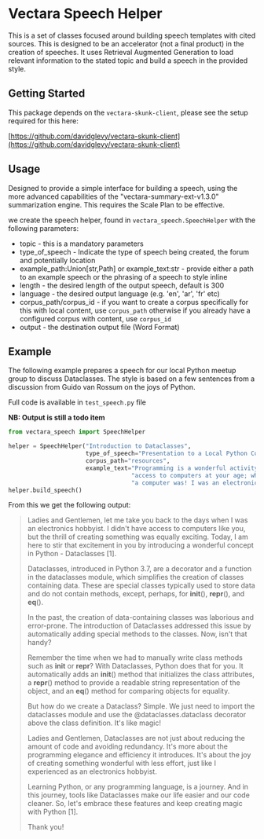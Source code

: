 # Vectara Speech Helper

This is a set of classes focused around building speech templates with cited
sources. This is designed to be an accelerator (not a final product) in the
creation of speeches. It uses Retrieval Augmented Generation to load relevant information
to the stated topic and build a speech in the provided style.

## Getting Started
This package depends on the `vectara-skunk-client`, please see the setup
required for this here:

[https://github.com/davidglevy/vectara-skunk-client](https://github.com/davidglevy/vectara-skunk-client)

## Usage
Designed to provide a simple interface for building a speech, using the
more advanced capabilities of the "vectara-summary-ext-v1.3.0" summarization
engine. This requires the Scale Plan to be effective.

we create the speech helper, found in `vectara_speech.SpeechHelper` with the following
parameters:

* topic - this is a mandatory parameters
* type_of_speech - Indicate the type of speech being created, the forum and potentially location
* example_path:Union[str,Path] or example_text:str - provide either a path to an example speech or the phrasing of a
  speech to style inline
* length - the desired length of the output speech, default is 300
* language - the desired output language (e.g. 'en', 'ar', 'fr' etc)
* corpus_path/corpus_id - if you want to create a corpus specifically for this with local
  content, use `corpus_path` otherwise if you already have a configured corpus with content, use `corpus_id`
* output - the destination output file (Word Format)

## Example
The following example prepares a speech for our local Python meetup group to discuss Dataclasses. The style
is based on a few sentences from a discussion from Guido van Rossum on the joys of Python.

Full code is available in `test_speech.py` file 

**NB: Output is still a todo item**

```python
from vectara_speech import SpeechHelper

helper = SpeechHelper("Introduction to Dataclasses",
                      type_of_speech="Presentation to a Local Python Community",
                      corpus_path="resources",
                      example_text="Programming is a wonderful activity. I am a little jealous that you have "
                                   "access to computers at your age; when I grew up I didn’t even know what "
                                   "a computer was! I was an electronics hobbyist though")
helper.build_speech()

```

From this we get the following output:

> Ladies and Gentlemen, let me take you back to the days when I was an electronics hobbyist. I didn't have access to computers like you, but the thrill of creating something was equally exciting. Today, I am here to stir that excitement in you by introducing a wonderful concept in Python - Dataclasses [1].
>
> Dataclasses, introduced in Python 3.7, are a decorator and a function in the dataclasses module, which simplifies the creation of classes containing data. These are special classes typically used to store data and do not contain methods, except, perhaps, for __init__(), __repr__(), and __eq__().
>
> In the past, the creation of data-containing classes was laborious and error-prone. The introduction of Dataclasses addressed this issue by automatically adding special methods to the classes. Now, isn't that handy? 
>
> Remember the time when we had to manually write class methods such as __init__ or __repr__? With Dataclasses, Python does that for you. It automatically adds an __init__() method that initializes the class attributes, a __repr__() method to provide a readable string representation of the object, and an __eq__() method for comparing objects for equality. 
>
> But how do we create a Dataclass? Simple. We just need to import the dataclasses module and use the @dataclasses.dataclass decorator above the class definition. It's like magic!
>
> Ladies and Gentlemen, Dataclasses are not just about reducing the amount of code and avoiding redundancy. It's more about the programming elegance and efficiency it introduces. It's about the joy of creating something wonderful with less effort, just like I experienced as an electronics hobbyist.
>
> Learning Python, or any programming language, is a journey. And in this journey, tools like Dataclasses make our life easier and our code cleaner. So, let's embrace these features and keep creating magic with Python [1].
>
> Thank you!
